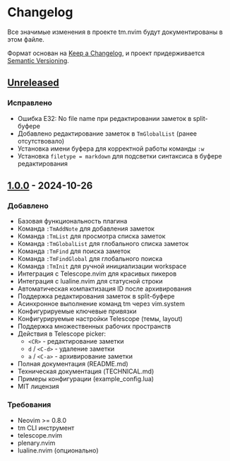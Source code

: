 # Changelog

Все значимые изменения в проекте tm.nvim будут документированы в этом файле.

Формат основан на [Keep a Changelog](https://keepachangelog.com/ru/1.0.0/),
и проект придерживается [Semantic Versioning](https://semver.org/lang/ru/).

## [Unreleased]

### Исправлено

- Ошибка E32: No file name при редактировании заметок в split-буфере
- Добавлено редактирование заметок в `TmGlobalList` (ранее отсутствовало)
- Установка имени буфера для корректной работы команды `:w`
- Установка `filetype = markdown` для подсветки синтаксиса в буфере редактирования

## [1.0.0] - 2024-10-26

### Добавлено

- Базовая функциональность плагина
- Команда `:TmAddNote` для добавления заметок
- Команда `:TmList` для просмотра списка заметок
- Команда `:TmGlobalList` для глобального списка заметок
- Команда `:TmFind` для поиска заметок
- Команда `:TmFindGlobal` для глобального поиска
- Команда `:TmInit` для ручной инициализации workspace
- Интеграция с Telescope.nvim для красивых пикеров
- Интеграция с lualine.nvim для статусной строки
- Автоматическая компактизация ID после архивирования
- Поддержка редактирования заметок в split-буфере
- Асинхронное выполнение команд tm через vim.system
- Конфигурируемые ключевые привязки
- Конфигурируемые настройки Telescope (темы, layout)
- Поддержка множественных рабочих пространств
- Действия в Telescope picker:
  - `<CR>` - редактирование заметки
  - `d` / `<C-d>` - удаление заметки
  - `a` / `<C-a>` - архивирование заметки
- Полная документация (README.md)
- Техническая документация (TECHNICAL.md)
- Примеры конфигурации (example_config.lua)
- MIT лицензия

### Требования

- Neovim >= 0.8.0
- tm CLI инструмент
- telescope.nvim
- plenary.nvim
- lualine.nvim (опционально)

[Unreleased]: https://github.com/yourusername/tm.nvim/compare/v1.0.0...HEAD
[1.0.0]: https://github.com/yourusername/tm.nvim/releases/tag/v1.0.0
